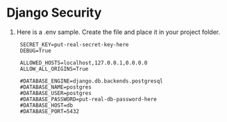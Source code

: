 # Django Security

1. Here is a .env sample. Create the file and place it in your project folder.

        SECRET_KEY=put-real-secret-key-here
        DEBUG=True

        ALLOWED_HOSTS=localhost,127.0.0.1,0.0.0.0
        ALLOW_ALL_ORIGINS=True

        #DATABASE_ENGINE=django.db.backends.postgresql
        #DATABASE_NAME=postgres
        #DATABASE_USER=postgres
        #DATABASE_PASSWORD=put-real-db-password-here
        #DATABASE_HOST=db
        #DATABASE_PORT=5432
